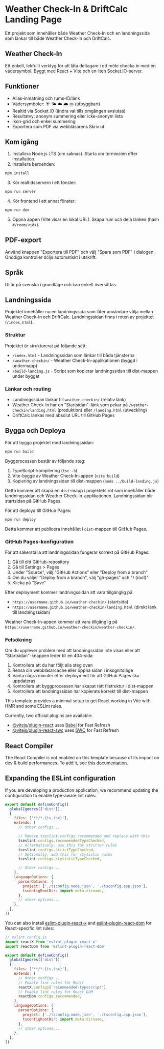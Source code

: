 # Weather Check-In & DriftCalc Landing Page

Ett projekt som innehåller både Weather Check-In och en landningssida som länkar till både Weather Check-In och DriftCalc.

## Weather Check-In

Ett enkelt, lekfullt verktyg för att låta deltagare i ett möte checka in med en vädersymbol. Byggt med React + Vite och en liten Socket.IO-server.

## Funktioner
- Alias-inmatning och rums-ID/länk
- Vädersymboler: ☀️ 🌤️ ☁️ 🌧️ ⛈️ (utbyggbart)
- Realtid via Socket.IO (ändra val tills omgången avslutas)
- Resultatvy: anonym summering eller icke-anonym lista
- Ikon-grid och enkel summering
- Exportera som PDF via webbläsarens Skriv ut

## Kom igång

1) Installera Node.js LTS (om saknas). Starta om terminalen efter installation.
2) Installera beroenden:
```bash
npm install
```
3) Kör realtidsservern i ett fönster:
```bash
npm run server
```
4) Kör frontend i ett annat fönster:
```bash
npm run dev
```
5) Öppna appen (Vite visar en lokal URL). Skapa rum och dela länken (hash `#/room/<id>`).

## PDF-export
Använd knappen "Exportera till PDF" och välj "Spara som PDF" i dialogen. Onödiga kontroller döljs automatiskt i utskrift.

## Språk
UI är på svenska i grundläge och kan enkelt översättas.

## Landningssida

Projektet innehåller nu en landningssida som låter användare välja mellan Weather Check-In och DriftCalc. Landningssidan finns i roten av projektet (`/index.html`).

### Struktur

Projektet är strukturerat på följande sätt:
- `/index.html` - Landningssidan som länkar till båda tjänsterna
- `/weather-checkin/` - Weather Check-In-applikationen (byggd i undermapp)
- `/build-landing.js` - Script som kopierar landningssidan till dist-mappen under bygget

### Länkar och routing

- Landningssidan länkar till `weather-checkin/` (relativ länk)
- Weather Check-In har en "Startsidan"-länk som pekar på `/weather-checkin/landing.html` (produktion) eller `/landing.html` (utveckling)
- DriftCalc länkas med absolut URL till GitHub Pages

## Bygga och Deploya

För att bygga projektet med landningssidan:

```bash
npm run build
```

Byggprocessen består av följande steg:
1. TypeScript-kompilering (`tsc -b`)
2. Vite-bygge av Weather Check-In-appen (`vite build`)
3. Kopiering av landningssidan till dist-mappen (`node ../build-landing.js`)

Detta kommer att skapa en `dist`-mapp i projektets rot som innehåller både landningssidan och Weather Check-In-applikationen. Landningssidan blir startsidan på GitHub Pages.

För att deploya till GitHub Pages:

```bash
npm run deploy
```

Detta kommer att publicera innehållet i `dist`-mappen till GitHub Pages.

### GitHub Pages-konfiguration

För att säkerställa att landningssidan fungerar korrekt på GitHub Pages:

1. Gå till ditt GitHub-repository
2. Gå till Settings > Pages
3. Under "Source", välj "GitHub Actions" eller "Deploy from a branch"
4. Om du väljer "Deploy from a branch", välj "gh-pages" och "/ (root)"
5. Klicka på "Save"

Efter deployment kommer landningssidan att vara tillgänglig på:
- `https://username.github.io/weather-checkin/` (startsida)
- `https://username.github.io/weather-checkin/landing.html` (direkt länk till landningssidan)

Weather Check-In-appen kommer att vara tillgänglig på `https://username.github.io/weather-checkin/weather-checkin/`.

### Felsökning

Om du upplever problem med att landningssidan inte visas eller att "Startsidan"-knappen leder till en 404-sida:

1. Kontrollera att du har följt alla steg ovan
2. Rensa din webbläsarcache eller öppna sidan i inkognitoläge
3. Vänta några minuter efter deployment för att GitHub Pages ska uppdateras
4. Kontrollera att byggprocessen har skapat rätt filstruktur i dist-mappen
5. Kontrollera att landningssidan har kopierats korrekt till dist-mappen


This template provides a minimal setup to get React working in Vite with HMR and some ESLint rules.

Currently, two official plugins are available:

- [@vitejs/plugin-react](https://github.com/vitejs/vite-plugin-react/blob/main/packages/plugin-react) uses [Babel](https://babeljs.io/) for Fast Refresh
- [@vitejs/plugin-react-swc](https://github.com/vitejs/vite-plugin-react/blob/main/packages/plugin-react-swc) uses [SWC](https://swc.rs/) for Fast Refresh

## React Compiler

The React Compiler is not enabled on this template because of its impact on dev & build performances. To add it, see [this documentation](https://react.dev/learn/react-compiler/installation).

## Expanding the ESLint configuration

If you are developing a production application, we recommend updating the configuration to enable type-aware lint rules:

```js
export default defineConfig([
  globalIgnores(['dist']),
  {
    files: ['**/*.{ts,tsx}'],
    extends: [
      // Other configs...

      // Remove tseslint.configs.recommended and replace with this
      tseslint.configs.recommendedTypeChecked,
      // Alternatively, use this for stricter rules
      tseslint.configs.strictTypeChecked,
      // Optionally, add this for stylistic rules
      tseslint.configs.stylisticTypeChecked,

      // Other configs...
    ],
    languageOptions: {
      parserOptions: {
        project: ['./tsconfig.node.json', './tsconfig.app.json'],
        tsconfigRootDir: import.meta.dirname,
      },
      // other options...
    },
  },
])
```

You can also install [eslint-plugin-react-x](https://github.com/Rel1cx/eslint-react/tree/main/packages/plugins/eslint-plugin-react-x) and [eslint-plugin-react-dom](https://github.com/Rel1cx/eslint-react/tree/main/packages/plugins/eslint-plugin-react-dom) for React-specific lint rules:

```js
// eslint.config.js
import reactX from 'eslint-plugin-react-x'
import reactDom from 'eslint-plugin-react-dom'

export default defineConfig([
  globalIgnores(['dist']),
  {
    files: ['**/*.{ts,tsx}'],
    extends: [
      // Other configs...
      // Enable lint rules for React
      reactX.configs['recommended-typescript'],
      // Enable lint rules for React DOM
      reactDom.configs.recommended,
    ],
    languageOptions: {
      parserOptions: {
        project: ['./tsconfig.node.json', './tsconfig.app.json'],
        tsconfigRootDir: import.meta.dirname,
      },
      // other options...
    },
  },
])
```

